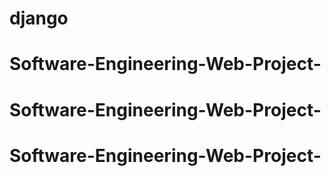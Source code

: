 # django
# Software-Engineering-Web-Project-
# Software-Engineering-Web-Project-
# Software-Engineering-Web-Project-

